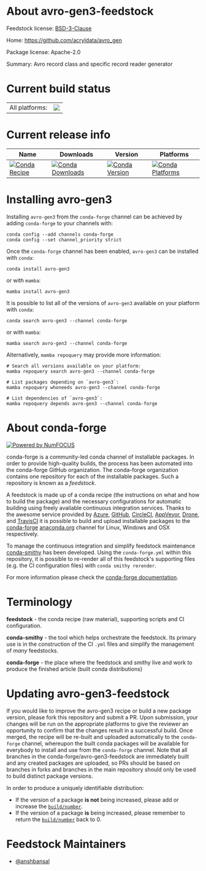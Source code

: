 About avro-gen3-feedstock
=========================

Feedstock license: [BSD-3-Clause](https://github.com/conda-forge/avro-gen3-feedstock/blob/main/LICENSE.txt)

Home: https://github.com/acryldata/avro_gen

Package license: Apache-2.0

Summary: Avro record class and specific record reader generator

Current build status
====================


<table><tr><td>All platforms:</td>
    <td>
      <a href="https://dev.azure.com/conda-forge/feedstock-builds/_build/latest?definitionId=24662&branchName=main">
        <img src="https://dev.azure.com/conda-forge/feedstock-builds/_apis/build/status/avro-gen3-feedstock?branchName=main">
      </a>
    </td>
  </tr>
</table>

Current release info
====================

| Name | Downloads | Version | Platforms |
| --- | --- | --- | --- |
| [![Conda Recipe](https://img.shields.io/badge/recipe-avro--gen3-green.svg)](https://anaconda.org/conda-forge/avro-gen3) | [![Conda Downloads](https://img.shields.io/conda/dn/conda-forge/avro-gen3.svg)](https://anaconda.org/conda-forge/avro-gen3) | [![Conda Version](https://img.shields.io/conda/vn/conda-forge/avro-gen3.svg)](https://anaconda.org/conda-forge/avro-gen3) | [![Conda Platforms](https://img.shields.io/conda/pn/conda-forge/avro-gen3.svg)](https://anaconda.org/conda-forge/avro-gen3) |

Installing avro-gen3
====================

Installing `avro-gen3` from the `conda-forge` channel can be achieved by adding `conda-forge` to your channels with:

```
conda config --add channels conda-forge
conda config --set channel_priority strict
```

Once the `conda-forge` channel has been enabled, `avro-gen3` can be installed with `conda`:

```
conda install avro-gen3
```

or with `mamba`:

```
mamba install avro-gen3
```

It is possible to list all of the versions of `avro-gen3` available on your platform with `conda`:

```
conda search avro-gen3 --channel conda-forge
```

or with `mamba`:

```
mamba search avro-gen3 --channel conda-forge
```

Alternatively, `mamba repoquery` may provide more information:

```
# Search all versions available on your platform:
mamba repoquery search avro-gen3 --channel conda-forge

# List packages depending on `avro-gen3`:
mamba repoquery whoneeds avro-gen3 --channel conda-forge

# List dependencies of `avro-gen3`:
mamba repoquery depends avro-gen3 --channel conda-forge
```


About conda-forge
=================

[![Powered by
NumFOCUS](https://img.shields.io/badge/powered%20by-NumFOCUS-orange.svg?style=flat&colorA=E1523D&colorB=007D8A)](https://numfocus.org)

conda-forge is a community-led conda channel of installable packages.
In order to provide high-quality builds, the process has been automated into the
conda-forge GitHub organization. The conda-forge organization contains one repository
for each of the installable packages. Such a repository is known as a *feedstock*.

A feedstock is made up of a conda recipe (the instructions on what and how to build
the package) and the necessary configurations for automatic building using freely
available continuous integration services. Thanks to the awesome service provided by
[Azure](https://azure.microsoft.com/en-us/services/devops/), [GitHub](https://github.com/),
[CircleCI](https://circleci.com/), [AppVeyor](https://www.appveyor.com/),
[Drone](https://cloud.drone.io/welcome), and [TravisCI](https://travis-ci.com/)
it is possible to build and upload installable packages to the
[conda-forge](https://anaconda.org/conda-forge) [anaconda.org](https://anaconda.org/)
channel for Linux, Windows and OSX respectively.

To manage the continuous integration and simplify feedstock maintenance
[conda-smithy](https://github.com/conda-forge/conda-smithy) has been developed.
Using the ``conda-forge.yml`` within this repository, it is possible to re-render all of
this feedstock's supporting files (e.g. the CI configuration files) with ``conda smithy rerender``.

For more information please check the [conda-forge documentation](https://conda-forge.org/docs/).

Terminology
===========

**feedstock** - the conda recipe (raw material), supporting scripts and CI configuration.

**conda-smithy** - the tool which helps orchestrate the feedstock.
                   Its primary use is in the construction of the CI ``.yml`` files
                   and simplify the management of *many* feedstocks.

**conda-forge** - the place where the feedstock and smithy live and work to
                  produce the finished article (built conda distributions)


Updating avro-gen3-feedstock
============================

If you would like to improve the avro-gen3 recipe or build a new
package version, please fork this repository and submit a PR. Upon submission,
your changes will be run on the appropriate platforms to give the reviewer an
opportunity to confirm that the changes result in a successful build. Once
merged, the recipe will be re-built and uploaded automatically to the
`conda-forge` channel, whereupon the built conda packages will be available for
everybody to install and use from the `conda-forge` channel.
Note that all branches in the conda-forge/avro-gen3-feedstock are
immediately built and any created packages are uploaded, so PRs should be based
on branches in forks and branches in the main repository should only be used to
build distinct package versions.

In order to produce a uniquely identifiable distribution:
 * If the version of a package **is not** being increased, please add or increase
   the [``build/number``](https://docs.conda.io/projects/conda-build/en/latest/resources/define-metadata.html#build-number-and-string).
 * If the version of a package **is** being increased, please remember to return
   the [``build/number``](https://docs.conda.io/projects/conda-build/en/latest/resources/define-metadata.html#build-number-and-string)
   back to 0.

Feedstock Maintainers
=====================

* [@anshbansal](https://github.com/anshbansal/)


